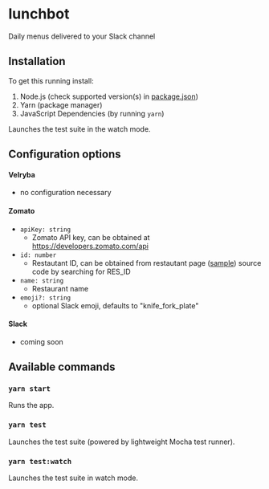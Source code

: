 # lunchbot

Daily menus delivered to your Slack channel

## Installation

To get this running install:
1. Node.js (check supported version(s) in [package.json](./package.json))
1. Yarn (package manager)
1. JavaScript Dependencies (by running `yarn`)

Launches the test suite in the watch mode.

## Configuration options

#### Velryba
- no configuration necessary

#### Zomato
- `apiKey: string`
  - Zomato API key, can be obtained at https://developers.zomato.com/api
- `id: number`
  - Restautant ID, can be obtained from restautant page ([sample](https://www.zomato.com/la-loca#denni_menu)) source code by searching for RES_ID
- `name: string`
  - Restaurant name
- `emoji?: string`
  - optional Slack emoji, defaults to "knife_fork_plate"

#### Slack
- coming soon

## Available commands

### `yarn start`

Runs the app.

### `yarn test`

Launches the test suite (powered by lightweight Mocha test runner).

### `yarn test:watch`

Launches the test suite in watch mode.
